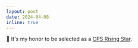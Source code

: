 ```yaml
---
layout: post
date: 2024-04-08
inline: true
---
```


🏅 It's my honor to be selected as a [CPS Rising Star](https://risingstars.linklab.virginia.edu/2024/).